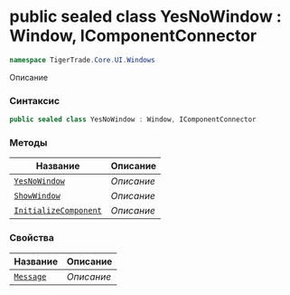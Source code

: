
# public sealed class YesNoWindow : Window, IComponentConnector
```csharp
namespace TigerTrade.Core.UI.Windows
```



Описание

### Синтаксис
```csharp
public sealed class YesNoWindow : Window, IComponentConnector
```


### Методы
| Название | Описание |
| --- | --- |
| [`YesNoWindow`](./YesNoWindow.cs/Методы/YesNoWindow.md) | *Описание* |
| [`ShowWindow`](./YesNoWindow.cs/Методы/ShowWindow.md) | *Описание* |
| [`InitializeComponent`](./YesNoWindow.cs/Методы/InitializeComponent.md) | *Описание* |

### Свойства
| Название | Описание |
| --- | --- |
| [`Message`](./YesNoWindow.cs/Свойства/Message.md) | *Описание* |



